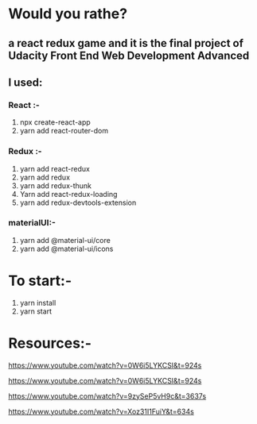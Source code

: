 # Would you rathe? 
## a react redux game and it is the final project of Udacity Front End Web Development Advanced

 ## I used:
 ### React :- 
 1. npx create-react-app 
 2. yarn add react-router-dom 

 ### Redux :- 
1. yarn add react-redux 
2. yarn add redux
3. yarn add redux-thunk
4. Yarn add react-redux-loading
5. yarn add redux-devtools-extension

### materialUI:-
1. yarn add @material-ui/core
2. yarn add @material-ui/icons

# To start:- 
1. yarn install
2. yarn start

# Resources:-
https://www.youtube.com/watch?v=0W6i5LYKCSI&t=924s

https://www.youtube.com/watch?v=0W6i5LYKCSI&t=924s

https://www.youtube.com/watch?v=9zySeP5vH9c&t=3637s

https://www.youtube.com/watch?v=Xoz31I1FuiY&t=634s